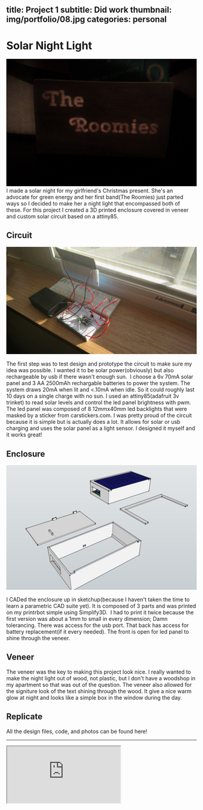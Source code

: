 title: Project 1
subtitle: Did work
thumbnail: img/portfolio/08.jpg
categories: personal
---
# Solar Night Light
![Light at night](https://raw.githubusercontent.com/djnugent/SolarNightLight/master/pics/IMG_20161215_232419544.jpg)
I made a solar night for my girlfriend's Christmas present. She's an advocate for green energy and her first band(The Roomies) just parted ways so I decided to make her a night light that encompassed both of these. For this project I created a 3D printed enclosure covered in veneer and custom solar circuit based on a attiny85.

## Circuit
![Circuit](https://raw.githubusercontent.com/djnugent/SolarNightLight/master/pics/IMG_20161206_144125350.jpg)

The first step was to test design and prototype the circuit to make sure my idea was possible. I wanted it to be solar power(obviously) but also rechargeable by usb if there wasn't enough sun.  I choose a 6v 70mA solar panel and 3 AA 2500mAh rechargable batteries to power the system. The system draws 20mA when lit and &lt;.10mA when idle. So it could roughly last 10 days on a single charge with no sun. I used an attiny85(adafruit 3v trinket) to read solar levels and control the led panel brightness with pwm. The led panel was composed of 8 12mmx40mm led backlights that were masked by a sticker from carstickers.com. I was pretty proud of the circuit because it is simple but is actually does a lot. It allows for solar or usb charging and uses the solar panel as a light sensor. I designed it myself and it works great!

## Enclosure
![Enclosure](https://raw.githubusercontent.com/djnugent/SolarNightLight/master/pics/Nightlight.png)

I CADed the enclosure up in sketchup(because I haven't taken the time to learn a parametric CAD suite yet). It is composed of 3 parts and was printed on my printrbot simple using Simplify3D.  I had to print it twice because the first version was about a 1mm to small in every dimension; Damn tolerancing. There was access for the usb port. That back has access for battery replacement(if it every needed). The front is open for led panel to shine through the veneer.

## Veneer
The veneer was the key to making this project look nice. I really wanted to make the night light out of wood, not plastic, but I don't have a woodshop in my apartment so that was out of the question. The veneer also allowed for the signiture look of the text shining through the wood. It give a nice warm glow at night and looks like a simple box in the window during the day.

## Replicate
All the design files, code, and photos can be found here!

---
<iframe src="https://www.youtube.com/embed/XGSy3_Czz8k">
</iframe>
